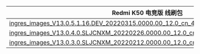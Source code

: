 | Redmi K50 电竞版  线刷包    |
| ---- |
| [ingres_images_V13.0.5.1.16.DEV_20220315.0000.00_12.0_cn_4d2383d59c.tgz](https://bigota.d.miui.com/V13.0.5.1.16.DEV/ingres_images_V13.0.5.1.16.DEV_20220315.0000.00_12.0_cn_4d2383d59c.tgz)    |
| [ingres_images_V13.0.4.0.SLJCNXM_20220226.0000.00_12.0_cn_a1680cff8e.tgz](https://bigota.d.miui.com/V13.0.4.0.SLJCNXM/ingres_images_V13.0.4.0.SLJCNXM_20220226.0000.00_12.0_cn_a1680cff8e.tgz)    |
| [ingres_images_V13.0.3.0.SLJCNXM_20220212.0000.00_12.0_cn_chinatelecom_0789e89dfc.tgz](https://bigota.d.miui.com/V13.0.3.0.SLJCNXM/ingres_images_V13.0.3.0.SLJCNXM_20220212.0000.00_12.0_cn_chinatelecom_0789e89dfc.tgz)    |
